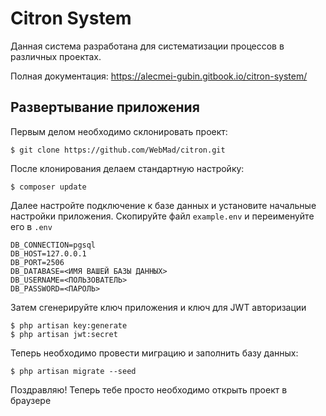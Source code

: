 # Citron System
Данная система разработана для систематизации процессов в различных проектах.

Полная документация: https://alecmei-gubin.gitbook.io/citron-system/
## Развертывание приложения
Первым делом необходимо склонировать проект: 

```
$ git clone https://github.com/WebMad/citron.git
```

После клонирования делаем стандартную настройку:

```
$ composer update
```

Далее настройте подключение к базе данных и установите начальные настройки приложения. Cкопируйте файл `example.env` и переименуйте его в `.env`

```
DB_CONNECTION=pgsql
DB_HOST=127.0.0.1
DB_PORT=2506
DB_DATABASE=<ИМЯ ВАШЕЙ БАЗЫ ДАННЫХ>
DB_USERNAME=<ПОЛЬЗОВАТЕЛЬ>
DB_PASSWORD=<ПАРОЛЬ>
```

Затем сгенерируйте ключ приложения и ключ для JWT авторизации

```
$ php artisan key:generate
$ php artisan jwt:secret
```

Теперь необходимо провести миграцию и заполнить базу данных:

```
$ php artisan migrate --seed
```

Поздравляю! Теперь тебе просто необходимо открыть проект в браузере
